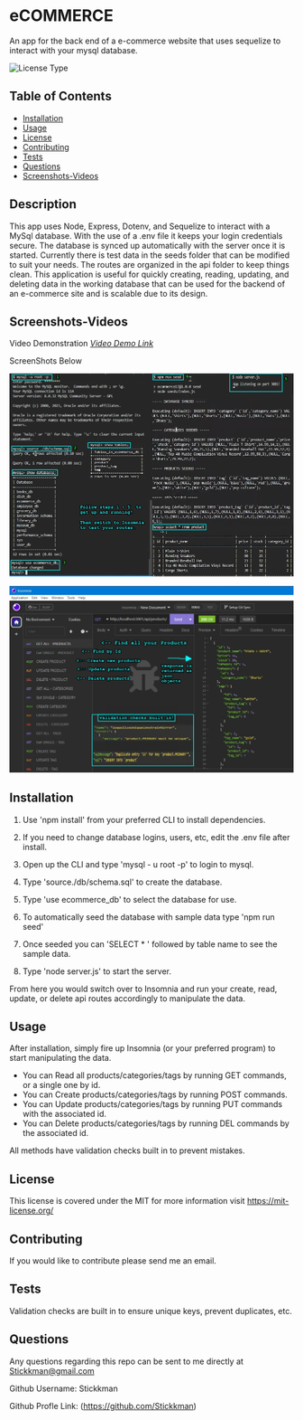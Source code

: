# eCOMMERCE

An app for the back end of a e-commerce website that uses sequelize to interact with your mysql database. 

![License Type](https://shields.io/badge/license-MIT-blue)
## Table of Contents
* [Installation](#installation)
* [Usage](#usage)
* [License](#license)
* [Contributing](#contributing)
* [Tests](#tests)
* [Questions](#questions)
* [Screenshots-Videos](#screenshots-videos)


## Description
This app uses Node, Express, Dotenv, and Sequelize to interact with a MySql database.  With the use of a .env file it keeps your login credentials secure.  The database is synced up automatically with the server once it is started.  Currently there is test data in the seeds folder that can be modified to suit your needs.  The routes are organized in the api folder to keep things clean.  This application is useful for quickly creating, reading, updating, and deleting data in the working database that can be used for the backend of an e-commerce site and is scalable due to its design.

## Screenshots-Videos
Video Demonstration
 [*Video Demo Link*](https://drive.google.com/file/d/1XDwfPFmLvDp-3xTJvxMkeiRTxnJDZ7Hg/view)

ScreenShots Below

![Application Demo Screenshot1](https://github.com/Stickkman/eCOMMERCE13/blob/main/assets/screenshots/screenshot01.jpg?raw=true)

![Application Demo Screenshot2](https://github.com/Stickkman/eCOMMERCE13/blob/main/assets/screenshots/screenshot02.jpg?raw=true)

## Installation

1. Use 'npm install' from your preferred CLI to install dependencies. 
2. If you need to change database logins, users, etc, edit the .env file after install.
3. Open up the CLI and type 'mysql - u root -p' to login to mysql.
4. Type 'source./db/schema.sql' to create the database.
5. Type 'use ecommerce_db' to select the database for use.

6. To automatically seed the database with sample data type 'npm run seed'
7. Once seeded you can 'SELECT * ' followed by table name to see the sample data.
8. Type 'node server.js' to start the server.

From here you would switch over to Insomnia and run your create, read, update, or delete
api routes accordingly to manipulate the data.

## Usage

After installation, simply fire up Insomnia (or your preferred program) to start manipulating the data.
- You can Read all products/categories/tags by running GET commands, or a single one by id.
- You can Create products/categories/tags by running POST commands.
- You can Update products/categories/tags by running PUT commands with the associated id.
- You can Delete products/categories/tags by running DEL commands by the associated id.

All methods have validation checks built in to prevent mistakes.

## License
This license is covered under the MIT
 for more information visit https://mit-license.org/

## Contributing
If you would like to contribute please send me an email.

## Tests
Validation checks are built in to ensure unique keys, prevent duplicates, etc.

## Questions
Any questions regarding this repo can be sent to me directly at Stickkman@gmail.com

Github Username: Stickkman

Github Profle Link: (https://github.com/Stickkman)





